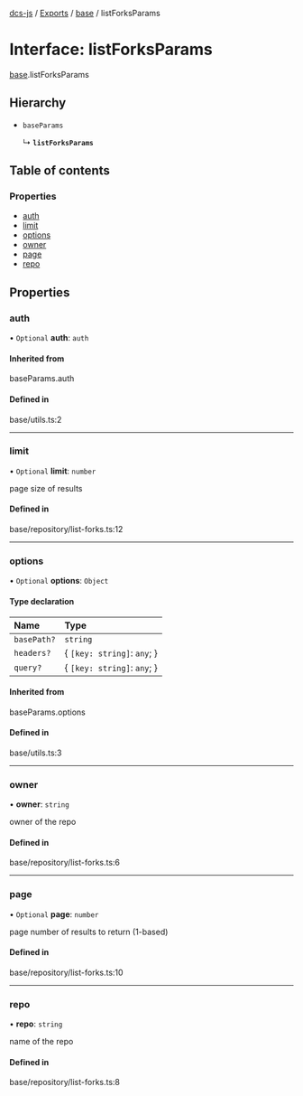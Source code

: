 [dcs-js](../README.md) / [Exports](../modules.md) / [base](../modules/base.md) / listForksParams

# Interface: listForksParams

[base](../modules/base.md).listForksParams

## Hierarchy

- `baseParams`

  ↳ **`listForksParams`**

## Table of contents

### Properties

- [auth](base.listForksParams.md#auth)
- [limit](base.listForksParams.md#limit)
- [options](base.listForksParams.md#options)
- [owner](base.listForksParams.md#owner)
- [page](base.listForksParams.md#page)
- [repo](base.listForksParams.md#repo)

## Properties

### <a id="auth" name="auth"></a> auth

• `Optional` **auth**: `auth`

#### Inherited from

baseParams.auth

#### Defined in

base/utils.ts:2

___

### <a id="limit" name="limit"></a> limit

• `Optional` **limit**: `number`

page size of results

#### Defined in

base/repository/list-forks.ts:12

___

### <a id="options" name="options"></a> options

• `Optional` **options**: `Object`

#### Type declaration

| Name | Type |
| :------ | :------ |
| `basePath?` | `string` |
| `headers?` | { `[key: string]`: `any`;  } |
| `query?` | { `[key: string]`: `any`;  } |

#### Inherited from

baseParams.options

#### Defined in

base/utils.ts:3

___

### <a id="owner" name="owner"></a> owner

• **owner**: `string`

owner of the repo

#### Defined in

base/repository/list-forks.ts:6

___

### <a id="page" name="page"></a> page

• `Optional` **page**: `number`

page number of results to return (1-based)

#### Defined in

base/repository/list-forks.ts:10

___

### <a id="repo" name="repo"></a> repo

• **repo**: `string`

name of the repo

#### Defined in

base/repository/list-forks.ts:8
